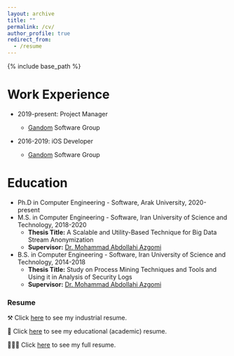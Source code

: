 ```yaml
---
layout: archive
title: ""
permalink: /cv/
author_profile: true
redirect_from:
  - /resume
---
```


{% include base_path %}

Work Experience
======
* 2019-present: Project Manager
  * [Gandom](http://gandom.co) Software Group

* 2016-2019: iOS Developer
  * [Gandom](http://gandom.co) Software Group

Education
======
* Ph.D in Computer Engineering - Software, Arak University, 2020-present
* M.S. in Computer Engineering - Software, Iran University of Science and Technology, 2018-2020
  * **Thesis Title:** A Scalable and Utility-Based Technique for Big Data Stream Anonymization
  * **Supervisor:** [Dr. Mohammad Abdollahi Azgomi](http://webpages.iust.ac.ir/azgomi/)
* B.S. in Computer Engineering - Software, Iran University of Science and Technology, 2014-2018
  * **Thesis Title:** Study on Process Mining Techniques and Tools and Using it in Analysis of Security Logs
  * **Supervisor:** [Dr. Mohammad Abdollahi Azgomi](http://webpages.iust.ac.ir/azgomi/)

### Resume

⚒ Click [here](https://alirezasn.ir/files/resume/industrial.pdf) to see my industrial resume.

🔬 Click [here](https://alirezasn.ir/files/resume/educational.pdf) to see my educational (academic) resume.

👨🏻‍💻 Click [here](https://alirezasn.ir/files/resume/full.pdf) to see my full resume.


